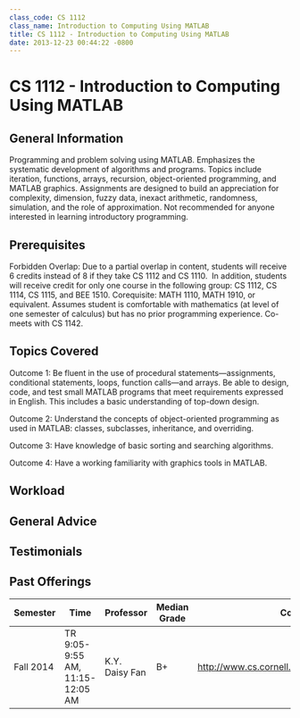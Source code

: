 ```yaml
---
class_code: CS 1112
class_name: Introduction to Computing Using MATLAB
title: CS 1112 - Introduction to Computing Using MATLAB
date: 2013-12-23 00:44:22 -0800
---
```

# CS 1112 - Introduction to Computing Using MATLAB

## General Information
Programming and problem solving using MATLAB. Emphasizes the systematic development of algorithms and programs. Topics include iteration, functions, arrays, recursion, object-oriented programming, and MATLAB graphics. Assignments are designed to build an appreciation for complexity, dimension, fuzzy data, inexact arithmetic, randomness, simulation, and the role of approximation.  Not recommended for anyone interested in learning introductory programming. 

## Prerequisites
Forbidden Overlap: Due to a partial overlap in content, students will receive 6 credits instead of 8 if they take CS 1112 and CS 1110.  In addition, students will receive credit for only one course in the following group: CS 1112, CS 1114, CS 1115, and BEE 1510.
Corequisite: MATH 1110, MATH 1910, or equivalent. Assumes student is comfortable with mathematics (at level of one semester of calculus) but has no prior programming experience. Co-meets with CS 1142.

## Topics Covered
Outcome 1: Be fluent in the use of procedural statements—assignments, conditional statements, loops, function calls—and arrays. Be able to design, code, and test small MATLAB programs that meet requirements expressed in English. This includes a basic understanding of top-down design.

Outcome 2: Understand the concepts of object-oriented programming as used in MATLAB: classes, subclasses, inheritance, and overriding.

Outcome 3: Have knowledge of basic sorting and searching algorithms.

Outcome 4: Have a working familiarity with graphics tools in MATLAB.

## Workload
## General Advice
## Testimonials
## Past Offerings
| Semester | Time | Professor | Median Grade | Course Page |
| --- | --- | --- | --- | --- |
| Fall 2014 |TR 9:05-9:55 AM, 11:15-12:05 AM | K.Y. Daisy Fan | B+ | http://www.cs.cornell.edu/Courses/cs1112/2014fa/ |

